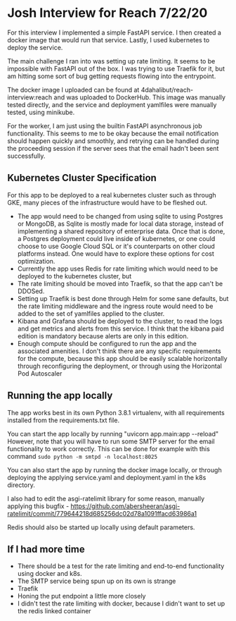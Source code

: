 # Josh Interview for Reach 7/22/20
For this interview I implemented a simple FastAPI service. I then created a docker image that would run that service. Lastly, I used kubernetes to deploy the service. 

The main challenge I ran into was setting up rate limiting. It seems to be impossible with FastAPI out of the box. I was trying to use Traefik for it, but am hitting some sort of bug getting requests flowing into the entrypoint. 

The docker image I uploaded can be found at 4dahalibut/reach-interview:reach and was uploaded to DockerHub. This image was manually tested directly, and the service and deployment yamlfiles were manually tested, using minikube. 

For the worker, I am just using the builtin FastAPI asynchronous job functionality. This seems to me to be okay because the email notification should happen quickly and smoothly, and retrying can be handled during the proceeding session if the server sees that the email hadn't been sent successfully. 

## Kubernetes Cluster Specification
For this app to be deployed to a real kubernetes cluster such as through GKE, many pieces of the infrastructure would have to be fleshed out. 
* The app would need to be changed from using sqlite to using Postgres or MongoDB, as Sqlite is mostly made for local data storage, instead of implementing a shared repository of enterprise data. Once that is done, a Postgres deployment could live inside of kubernetes, or one could choose to use Google Cloud SQL or it's counterparts on other cloud platforms instead. One would have to explore these options for cost optimization. 
* Currently the app uses Redis for rate limiting which would need to be deployed to the kubernetes cluster, but 
* The rate limiting should be moved into Traefik, so that the app can't be DDOSed. 
* Setting up Traefik is best done through Helm for some sane defaults, but the rate limiting middleware and the ingress route would need to be added to the set of yamlfiles applied to the cluster. 
* Kibana and Grafana should be deployed to the cluster, to read the logs and get metrics and alerts from this service. I think that the kibana paid edition is mandatory because alerts are only in this edition. 
* Enough compute should be configured to run the app and the associated amenities. I don't think there are any specific requirements for the compute, because this app should be easily scalable horizontally through reconfiguring the deployment, or through using the Horizontal Pod Autoscaler

## Running the app locally
The app works best in its own Python 3.8.1 virtualenv, with all requirements installed from the 
requirements.txt file. 

You can start the app locally by running "uvicorn app.main:app --reload"
However, note that you will have to run some SMTP server for the email functionality to 
work correctly. This can be done for example with this command
```sudo python -m smtpd -n localhost:8025```

You can also start the app by running the docker image locally, or through deploying the 
applying service.yaml and deployment.yaml in the k8s directory. 

I also had to edit the asgi-ratelimit library for some reason, manually applying this bugfix - https://github.com/abersheeran/asgi-ratelimit/commit/779644218d685256dc02d78a1091ffacd63986a1

Redis should also be started up locally using default parameters. 

## If I had more time
* There should be a test for the rate limiting and end-to-end functionality using docker and k8s. 
* The SMTP service being spun up on its own is strange
* Traefik
* Honing the put endpoint a little more closely
* I didn't test the rate limiting with docker, because I didn't want to set up the redis linked container
